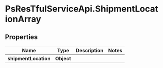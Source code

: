 # PsResTfulServiceApi.ShipmentLocationArray

## Properties
Name | Type | Description | Notes
------------ | ------------- | ------------- | -------------
**shipmentLocation** | **Object** |  | 
